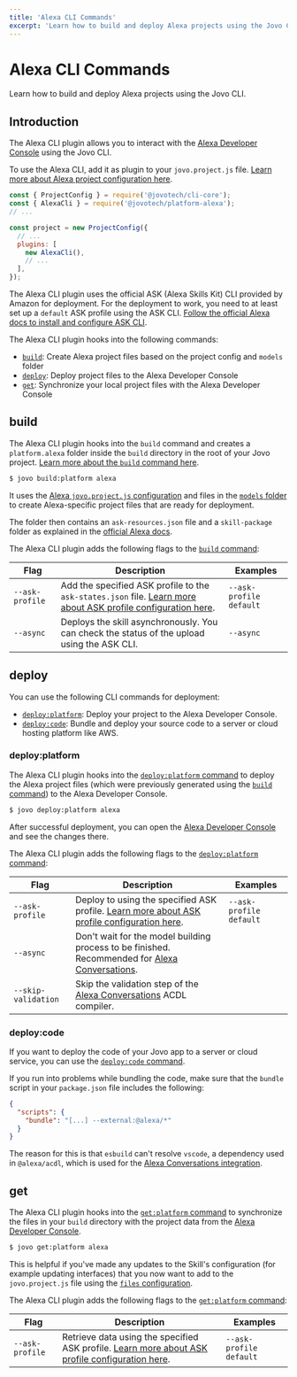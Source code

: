 ```yaml
---
title: 'Alexa CLI Commands'
excerpt: 'Learn how to build and deploy Alexa projects using the Jovo CLI.'
---
```


# Alexa CLI Commands

Learn how to build and deploy Alexa projects using the Jovo CLI.

## Introduction

The Alexa CLI plugin allows you to interact with the [Alexa Developer Console](https://developer.amazon.com/alexa/console/ask#/) using the Jovo CLI.

To use the Alexa CLI, add it as plugin to your `jovo.project.js` file. [Learn more about Alexa project configuration here](./project-config.md).

```js
const { ProjectConfig } = require('@jovotech/cli-core');
const { AlexaCli } = require('@jovotech/platform-alexa');
// ...

const project = new ProjectConfig({
  // ...
  plugins: [
    new AlexaCli(),
    // ...
  ],
});
```

The Alexa CLI plugin uses the official ASK (Alexa Skills Kit) CLI provided by Amazon for deployment. For the deployment to work, you need to at least set up a `default` ASK profile using the ASK CLI. [Follow the official Alexa docs to install and configure ASK CLI](https://developer.amazon.com/en-US/docs/alexa/smapi/quick-start-alexa-skills-kit-command-line-interface.html).

The Alexa CLI plugin hooks into the following commands:

- [`build`](#build): Create Alexa project files based on the project config and `models` folder
- [`deploy`](#deploy): Deploy project files to the Alexa Developer Console
- [`get`](#get): Synchronize your local project files with the Alexa Developer Console

## build

The Alexa CLI plugin hooks into the `build` command and creates a `platform.alexa` folder inside the `build` directory in the root of your Jovo project. [Learn more about the `build` command here](https://www.jovo.tech/docs/build-command).

```sh
$ jovo build:platform alexa
```

It uses the [Alexa `jovo.project.js` configuration](./project-config.md) and files in the [`models` folder](https://www.jovo.tech/docs/models) to create Alexa-specific project files that are ready for deployment.

The folder then contains an `ask-resources.json` file and a `skill-package` folder as explained in the [official Alexa docs](https://developer.amazon.com/en-US/docs/alexa/smapi/ask-cli-intro.html#skill-project-structure).

The Alexa CLI plugin adds the following flags to the [`build` command](https://www.jovo.tech/docs/build-command):

| Flag            | Description                                                                                                                                     | Examples                |
| --------------- | ----------------------------------------------------------------------------------------------------------------------------------------------- | ----------------------- |
| `--ask-profile` | Add the specified ASK profile to the `ask-states.json` file. [Learn more about ASK profile configuration here](./project-config.md#askprofile). | `--ask-profile default` |
| `--async`       | Deploys the skill asynchronously. You can check the status of the upload using the ASK CLI.                                                     | `--async`               |

## deploy

You can use the following CLI commands for deployment:

- [`deploy:platform`](#deploy-platform): Deploy your project to the Alexa Developer Console.
- [`deploy:code`](#deploy-code): Bundle and deploy your source code to a server or cloud hosting platform like AWS.
### deploy:platform

The Alexa CLI plugin hooks into the [`deploy:platform` command](https://www.jovo.tech/docs/deploy-command#deploy-platform) to deploy the Alexa project files (which were previously generated using the [`build` command](#build)) to the Alexa Developer Console.

```sh
$ jovo deploy:platform alexa
```

After successful deployment, you can open the [Alexa Developer Console](https://developer.amazon.com/alexa/console/ask#/) and see the changes there.

The Alexa CLI plugin adds the following flags to the [`deploy:platform` command](https://www.jovo.tech/docs/deploy-command#deploy-platform):

| Flag            | Description                                                                                                                   | Examples                |
| --------------- | ----------------------------------------------------------------------------------------------------------------------------- | ----------------------- |
| `--ask-profile` | Deploy to using the specified ASK profile. [Learn more about ASK profile configuration here](./project-config.md#askprofile). | `--ask-profile default` |
| `--async` | Don't wait for the model building process to be finished. Recommended for [Alexa Conversations](./alexa-conversations.md#manage-files). |  |
| `--skip-validation` | Skip the validation step of the [Alexa Conversations](./alexa-conversations.md#manage-files) ACDL compiler. |  |

### deploy:code 

If you want to deploy the code of your Jovo app to a server or cloud service, you can use the [`deploy:code` command](https://www.jovo.tech/docs/deploy-command#deploy-code).

If you run into problems while bundling the code, make sure that the `bundle` script in your `package.json` file includes the following:

```json
{
  "scripts": {
    "bundle": "[...] --external:@alexa/*"
  }
}
```

The reason for this is that `esbuild` can't resolve `vscode`, a dependency used in `@alexa/acdl`, which is used for the [Alexa Conversations integration](./alexa-conversations.md).


## get

The Alexa CLI plugin hooks into the [`get:platform` command](https://www.jovo.tech/docs/get-command#get-platform) to synchronize the files in your `build` directory with the project data from the [Alexa Developer Console](https://developer.amazon.com/alexa/console/ask#/).

```sh
$ jovo get:platform alexa
```

This is helpful if you've made any updates to the Skill's configuration (for example updating interfaces) that you now want to add to the `jovo.project.js` file using the [`files` configuration](/.project-config.md#files).

The Alexa CLI plugin adds the following flags to the [`get:platform` command](https://www.jovo.tech/docs/get-command#get-platform):

| Flag            | Description                                                                                                                       | Examples                |
| --------------- | --------------------------------------------------------------------------------------------------------------------------------- | ----------------------- |
| `--ask-profile` | Retrieve data using the specified ASK profile. [Learn more about ASK profile configuration here](./project-config.md#askprofile). | `--ask-profile default` |
